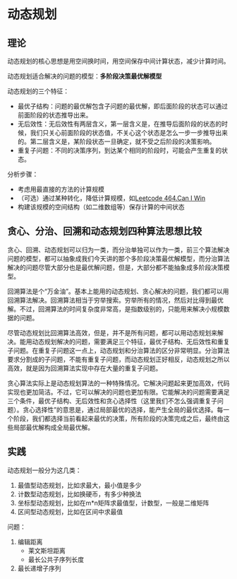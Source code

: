 # 动态规划

## 理论
动态规划的核心思想是用空间换时间，用空间保存中间计算状态，减少计算时间。

动态规划适合解决的问题的模型：**多阶段决策最优解模型**

动态规划的三个特征：
* 最优子结构：问题的最优解包含子问题的最优解，即后面阶段的状态可以通过前面阶段的状态推导出来。
* 无后效性：无后效性有两层含义，第一层含义是，在推导后面阶段的状态的时候，我们只关心前面阶段的状态值，不关心这个状态是怎么一步一步推导出来的。第二层含义是，某阶段状态一旦确定，就不受之后阶段的决策影响。
* 重复子问题：不同的决策序列，到达某个相同的阶段时，可能会产生重复的状态。

分析步骤：
* 考虑用最直接的方法的计算规模
* （可选）通过某种转化，降低计算规模，如[Leetcode 464.Can I Win](https://leetcode.com/problems/can-i-win/)
* 构建该规模的空间结构（如二维数组等）保存计算的中间状态


## 贪心、分治、回溯和动态规划四种算法思想比较
贪心、回溯、动态规划可以归为一类，而分治单独可以作为一类，前三个算法解决问题的模型，都可以抽象成我们今天讲的那个多阶段决策最优解模型，而分治算法解决的问题尽管大部分也是最优解问题，但是，大部分都不能抽象成多阶段决策模型。

回溯算法是个“万金油”。基本上能用的动态规划、贪心解决的问题，我们都可以用回溯算法解决。回溯算法相当于穷举搜索。穷举所有的情况，然后对比得到最优解。不过，回溯算法的时间复杂度非常高，是指数级别的，只能用来解决小规模数据的问题。

尽管动态规划比回溯算法高效，但是，并不是所有问题，都可以用动态规划来解决。能用动态规划解决的问题，需要满足三个特征，最优子结构、无后效性和重复子问题。在重复子问题这一点上，动态规划和分治算法的区分非常明显。分治算法要求分割成的子问题，不能有重复子问题，而动态规划正好相反，动态规划之所以高效，就是因为回溯算法实现中存在大量的重复子问题。

贪心算法实际上是动态规划算法的一种特殊情况。它解决问题起来更加高效，代码实现也更加简洁。不过，它可以解决的问题也更加有限。它能解决的问题需要满足三个条件，最优子结构、无后效性和贪心选择性（这里我们不怎么强调重复子问题）。贪心选择性”的意思是，通过局部最优的选择，能产生全局的最优选择。每一个阶段，我们都选择当前看起来最优的决策，所有阶段的决策完成之后，最终由这些局部最优解构成全局最优解。

## 实践

动态规划一般分为这几类：
1. 最值型动态规划，比如求最大，最小值是多少
2. 计数型动态规划，比如换硬币，有多少种换法
3. 坐标型动态规划，比如在m*n矩阵求最值型，计数型，一般是二维矩阵
4. 区间型动态规划，比如在区间中求最值 

问题：
1. 编辑距离
    * 莱文斯坦距离
    * 最长公共子序列长度
2. 最长递增子序列